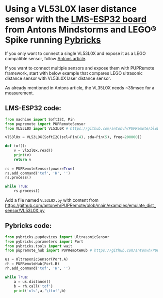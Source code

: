 # Using a VL53L0X laser distance sensor with the [LMS-ESP32 board](https://www.antonsmindstorms.com/product/wifi-python-esp32-board-for-mindstorms/) from Antons Mindstorms and LEGO&reg; Spike running [Pybricks](https://pybricks.com/)

If you only want to connect a single VL53L0X and expose it as a LEGO compatible sensor, follow [Antons article](https://www.antonsmindstorms.com/2024/05/02/lego-with-a-laser-distance-sensor/).

If you want to connect multiple sensors and expose them with PUPRemote framework, start with below example that compares LEGO ultrasonic distance sensor with VL53L0X laser distance sensor.

As already mentioned in Antons article, the VL35L0X needs ~35msec for a measurement. 

## LMS-ESP32 code:

```python
from machine import SoftI2C, Pin
from pupremote import PUPRemoteSensor
from VL53L0X import VL53L0X # https://github.com/antonvh/PUPRemote/blob/main/examples/emulate_dist_sensor/VL53L0X.py

vl53l0x = VL53L0X(SoftI2C(scl=Pin(4), sda=Pin(5), freq=200000))

def tof():
    v = vl53l0x.read()
    print(v)
    return v
    
rs = PUPRemoteSensor(power=True)
rs.add_command('tof', 'H', '')
rs.process()

while True:
    rs.process()
```
Add a file named `VL53L0X.py` with content from https://github.com/antonvh/PUPRemote/blob/main/examples/emulate_dist_sensor/VL53L0X.py

## Pybricks code:

```python
from pybricks.pupdevices import UltrasonicSensor
from pybricks.parameters import Port
from pybricks.tools import wait
from pupremote_hub import PUPRemoteHub # https://github.com/antonvh/PUPRemote/blob/main/src/pupremote_hub.py

us = UltrasonicSensor(Port.A)
rh = PUPRemoteHub(Port.B)
rh.add_command('tof', 'H', '')

while True:
    a = us.distance()
    b = rh.call('tof')
    print('uls',a,'\ttof',b)
```
